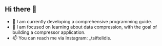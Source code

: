 ## Hi there 👋

- 🔭 I am currently developing a comprehensive programming guide.
- 🌱 I am focused on learning about data compression, with the goal of building a compressor application.
- 📫 You can reach me via Instagram: _tsiftelidis.
